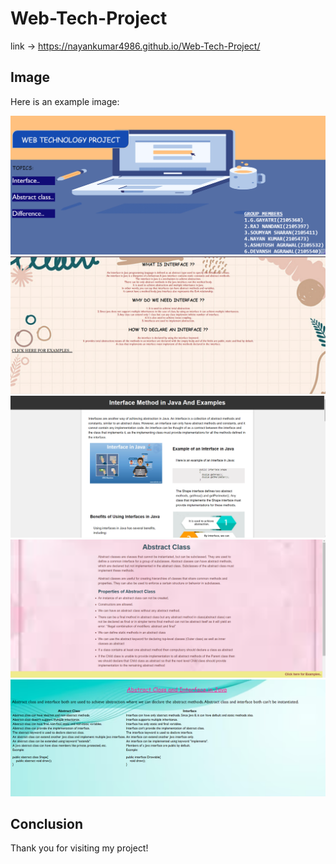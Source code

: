 # Web-Tech-Project


link -> https://nayankumar4986.github.io/Web-Tech-Project/


## Image
Here is an example image:

![Example Image](https://github.com/Nayankumar4986/Web-Tech-Project/blob/main/1.png)
![Example Image](https://github.com/Nayankumar4986/Web-Tech-Project/blob/main/2.png)
![Example Image](https://github.com/Nayankumar4986/Web-Tech-Project/blob/main/3.png)
![Example Image](https://github.com/Nayankumar4986/Web-Tech-Project/blob/main/4.png)
![Example Image](https://github.com/Nayankumar4986/Web-Tech-Project/blob/main/5.png)

## Conclusion
Thank you for visiting my project!
